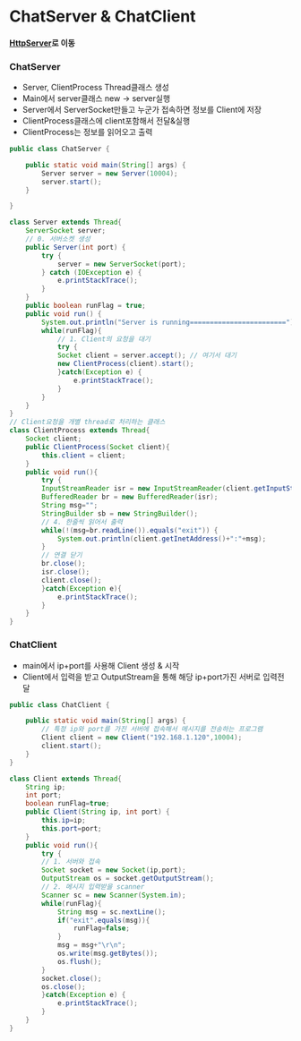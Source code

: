 # ChatServer & ChatClient

#### [HttpServer](https://github.com/kps990515/ProgrammingStudy/tree/master/Java/Server/src)로 이동

### ChatServer
- Server, ClientProcess Thread클래스 생성
- Main에서 server클래스 new -> server실행
- Server에서 ServerSocket만들고 누군가 접속하면 정보를 Client에 저장
- ClientProcess클래스에 client포함해서 전달&실행
- ClientProcess는 정보를 읽어오고 출력

```java
public class ChatServer {

	public static void main(String[] args) {
		Server server = new Server(10004);
		server.start();
	}

}

class Server extends Thread{
	ServerSocket server;
	// 0. 서버소켓 생성
	public Server(int port) {
		try {
			server = new ServerSocket(port);
		} catch (IOException e) {
			e.printStackTrace();
		}
	}
	public boolean runFlag = true;
	public void run() {
		System.out.println("Server is running========================");
		while(runFlag){
			// 1. Client의 요청을 대기
			try {
			Socket client = server.accept(); // 여기서 대기
			new ClientProcess(client).start();
			}catch(Exception e) {
				e.printStackTrace();
			}
		}
	}
}
// Client요청을 개별 thread로 처리하는 클래스
class ClientProcess extends Thread{
	Socket client;
	public ClientProcess(Socket client){
		this.client = client;
	}
	public void run(){
		try {
		InputStreamReader isr = new InputStreamReader(client.getInputStream());
		BufferedReader br = new BufferedReader(isr);
		String msg="";
		StringBuilder sb = new StringBuilder();
		// 4. 한줄씩 읽어서 출력
		while(!(msg=br.readLine()).equals("exit")) {
			System.out.println(client.getInetAddress()+":"+msg);
		}
		// 연결 닫기
		br.close();
		isr.close();
		client.close();
		}catch(Exception e){
			e.printStackTrace();
		}
	}
}
```

### ChatClient
- main에서 ip+port를 사용해 Client 생성 & 시작
- Client에서 입력을 받고 OutputStream을 통해 해당 ip+port가진 서버로 입력전달

```java
public class ChatClient {

	public static void main(String[] args) {
		// 특정 ip와 port를 가진 서버에 접속해서 메시지를 전송하는 프로그램
		Client client = new Client("192.168.1.120",10004);
		client.start();
	}
}

class Client extends Thread{
	String ip;
	int port;
	boolean runFlag=true;
	public Client(String ip, int port) {
		this.ip=ip;
		this.port=port;
	}
	public void run(){
		try {
		// 1. 서버와 접속
		Socket socket = new Socket(ip,port);
		OutputStream os = socket.getOutputStream();
		// 2. 메시지 입력받을 scanner
		Scanner sc = new Scanner(System.in);
		while(runFlag){
			String msg = sc.nextLine();
			if("exit".equals(msg)){
				runFlag=false;
			}
			msg = msg+"\r\n";
			os.write(msg.getBytes());
			os.flush();
		}
		socket.close();
		os.close();
		}catch(Exception e) {
			e.printStackTrace();
		}
	}
}

```
